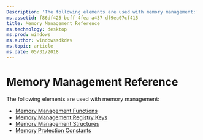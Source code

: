 ```yaml
---
Description: 'The following elements are used with memory management:'
ms.assetid: f86df425-beff-4fea-a437-df9ea07cf415
title: Memory Management Reference
ms.technology: desktop
ms.prod: windows
ms.author: windowssdkdev
ms.topic: article
ms.date: 05/31/2018
---
```


# Memory Management Reference

The following elements are used with memory management:

-   [Memory Management Functions](memory-management-functions.md)
-   [Memory Management Registry Keys](memory-management-registry-keys.md)
-   [Memory Management Structures](memory-management-structures.md)
-   [Memory Protection Constants](memory-protection-constants.md)

 

 




